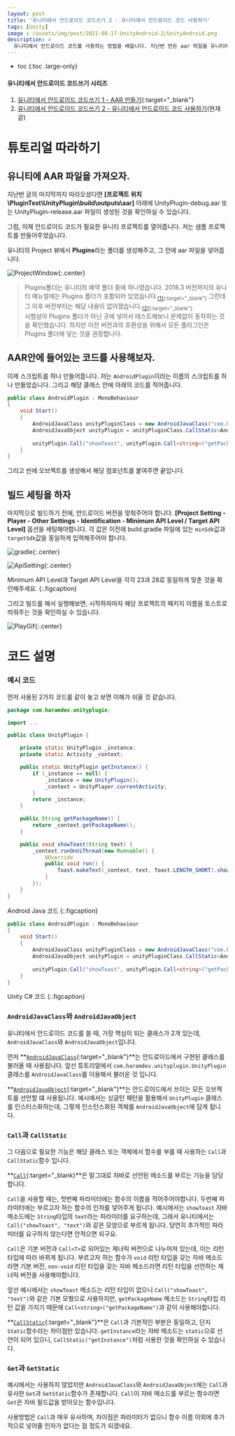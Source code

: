 ```yaml
---
layout: post
title: '유니티에서 안드로이드 코드쓰기 2 - 유니티에서 안드로이드 코드 사용하기'
tags: [Unity]
image : /assets/img/post/2021-08-17-UnityAndroid-2/UnityAndroid.png
description: >
  유니티에서 안드로이드 코드를 사용하는 방법을 배웁니다. 지난번 만든 aar 파일을 유니티에서 불러와서 사용하는 방법에 대해 설명합니다.
---
```


* toc
{:toc .large-only}
#### 유니티에서 안드로이드 코드쓰기 시리즈

1. [유니티에서 안드로이드 코드쓰기 1 - AAR 만들기](https://leehs27.github.io/programming/2021-08-09-UnityAndroid-1/){:target="_blank"}
2. [유니티에서 안드로이드 코드쓰기 2 - 유니티에서 안드로이드 코드 사용하기](#)(현재글)



# 튜토리얼 따라하기

## 유니티에 AAR 파일을 가져오자.

지난번 글의 마지막까지 따라오셨다면  **[프로젝트 위치\PluginTest\UnityPlugin\build\outputs\aar]** 아래에 UnityPlugin-debug.aar 또는 UnityPlugin-release.aar 파일이 생성된 것을 확인하실 수 있습니다.

그럼, 이제 안드로이드 코드가 필요한 유니티 프로젝트를 열어줍니다. 저는 샘플 프로젝트를 만들어주었습니다. 

유니티의 Project 뷰에서 **Plugins**라는 폴더를 생성해주고, 그 안에 aar 파일을 넣어줍니다.

![ProjectWindow](../../assets/img/post/2021-08-17-UnityAndroid-2/ProjectWindow.png){:.center}

>  Plugins폴더는 유니티의 예약 폴더 중에 하나였습니다. 2018.3 버전까지의 유니티 매뉴얼에는 Plugins 폴더가 포함되어 있었습니다.<sub>[[1]](https://docs.unity3d.com/2018.3/Documentation/Manual/SpecialFolders.html){:target="_blank"}</sub> 그런데 그 이후 버전부터는 해당 내용이 없어졌습니다.<sub>[[2]](https://docs.unity3d.com/Manual/SpecialFolders.html){:target="_blank"}</sub>  
>  시험삼아 Plugins 폴더가 아닌 곳에 넣어서 테스트해보니 문제없이 동작하는 것을 확인했습니다. 하지만 이전 버전과의 호환성을 위해서 모든 플러그인은 Plugins 폴더에 넣는 것을 권장합니다.

## AAR안에 들어있는 코드를 사용해보자.

이제 스크립트를 하나 만들어줍니다. 저는 `AndroidPlugin`이라는 이름의 스크립트를 하나 만들었습니다. 그리고 해당 클래스 안에 아래의 코드를 적어줍니다.

```c#
public class AndroidPlugin : MonoBehaviour
{
    void Start()
    {
        AndroidJavaClass unityPluginClass = new AndroidJavaClass("com.haramdev.unityplugin.UnityPlugin");
        AndroidJavaObject unityPlugin = unityPluginClass.CallStatic<AndroidJavaObject>("getInstance");
        
        unityPlugin.Call("showToast", unityPlugin.Call<string>("getPackageName"));
    }
}
```

그리고 씬에 오브젝트를 생성해서 해당 컴포넌트를 붙여주면 끝입니다.

## 빌드 세팅을 하자

마지막으로 빌드하기 전에, 안드로이드 버전을 맞춰주어야 합니다. 
**[Project Setting - Player - Other Settings - Identification - Minimum API Level / Target API Level]** 옵션을 세팅해야합니다. 각 값은 이전에 build.gradle 파일에 있는 `minSdk`값과 `targetSdk`값을 동일하게 입력해주어야 합니다.

![gradle](../../assets/img/post/2021-08-17-UnityAndroid-2/gradle.png){:.center}

![ApiSetting](../../assets/img/post/2021-08-17-UnityAndroid-2/ApiSetting.png){:.center}

 Minimum API Level과 Target API Level을 각각 23과 28로 동일하게 맞춘 것을 확인해주세요.
{:.figcaption}



그리고 빌드를 해서 실행해보면, 시작하자마자 해당 프로젝트의 패키지 이름을 토스트로 띄워주는 것을 확인하실 수 있습니다. 

![PlayGif](../../assets/img/post/2021-08-17-UnityAndroid-2/Play.gif){:.center}

# 코드 설명

### 예시 코드

먼저 사용된 2가지 코드를 같이 놓고 보면 이해가 쉬울 것 같습니다.

```java
package com.haramdev.unityplugin;

import ...

public class UnityPlugin {

    private static UnityPlugin _instance;
    private static Activity _context;

    public static UnityPlugin getInstance() {
        if (_instance == null) {
            _instance = new UnityPlugin();
            _context = UnityPlayer.currentActivity;
        }
        return _instance;
    }

    public String getPackageName() {
        return _context.getPackageName();
    }

    public void showToast(String text) {
        _context.runOnUiThread(new Runnable() {
            @Override
            public void run() {
                Toast.makeText(_context, text, Toast.LENGTH_SHORT).show();
            }
        });
    }
}
```

Android Java 코드
{:.figcaption}



```c#
public class AndroidPlugin : MonoBehaviour
{
    void Start()
    {
        AndroidJavaClass unityPluginClass = new AndroidJavaClass("com.haramdev.unityplugin.UnityPlugin");
        AndroidJavaObject unityPlugin = unityPluginClass.CallStatic<AndroidJavaObject>("getInstance");
        
        unityPlugin.Call("showToast", unityPlugin.Call<string>("getPackageName"));
    }
}
```
Unity C# 코드
{:.figcaption}


### `AndroidJavaClass`와 `AndroidJavaObject`

유니티에서 안드로이드 코드를 쓸 때, 가장 핵심이 되는 클래스가 2개 있는데, `AndroidJavaClass`와 `AndroidJavaObject`입니다.

먼저 **[`AndroidJavaClass`](https://docs.unity3d.com/ScriptReference/AndroidJavaClass.html){:target="_blank"}**는 안드로이드에서 구현된 클래스를 불러올 때 사용됩니다. 앞선 튜토리얼에서 `com.haramdev.unityplugin.UnityPlugin`클래스를 `AndroidJavaClass`를 이용해서 불러온 것 입니다.  

**[`AndroidJavaObject`](https://docs.unity3d.com/ScriptReference/AndroidJavaObject.html){:target="_blank"}**는 안드로이드에서 쓰이는 모든 오브젝트를 선언할 떄 사용됩니다. 예시에서는 싱글턴 패턴을 활용해서 `UnityPlugin` 클래스를 인스터스화하는데, 그렇게 인스턴스화된 객체를 `AndroidJavaObject`에 담게 됩니다.  

### `Call`과 `CallStatic`

그 다음으로 필요한 기능은 해당 클래스 또는 객체에서 함수를 부를 때 사용하는 `Call`과 `CallStatic`함수 입니다. 

**[`Call`](https://docs.unity3d.com/ScriptReference/AndroidJavaObject.Call.html){:target="_blank}**은 말그대로 자바로 선언된 메소드를 부르는 기능을 담당합니다.

`Call`을 사용할 때는, 첫번째 파라미터에는 함수의 이름을 적어주어야합니다. 두번째 파라미터에는 부르고자 하는 함수의 인자를 넣어주게 됩니다. 예시에서는 `showToast` 자바 메소드에는 `String`타입의 `text`라는 파라미터를 요구하는데, 그래서 유니티에서는 `Call("showToast", "text")`와 같은 모양으로 부르게 됩니다. 당연히 추가적인 파라미터를 요구하지 않는다면 안적으면 되구요.

`Call`은 기본 버전과 `Call<T>`로 되어있는 제너릭 버전으로 나누어져 있는데, 이는 리턴 타입에 따라 바뀌게 됩니다. 부르고자 하는 함수가 `void` 리턴 타입을 갖는 자바 메소드라면 기본 버전, `non-void` 리턴 타입을 갖는 자바 메소드라면 리턴 타입을 선언하는 제너릭 버전을 사용해야합니다. 

앞선 예시에서는 `showToast` 메소드는 리턴 타입이 없으니 `Call("showToast", "text")`와 같은 기본 모형으로 사용하지만, `getPackageName` 메소드는 `String`타입 리턴 값을 가지기 때문에 `Call<string>("getPackageName")`과 같이 사용해야합니다.

**[`CallStatic`](https://docs.unity3d.com/ScriptReference/AndroidJavaObject.CallStatic.html){:target="_blank"}**은 `Call`과 기본적인 부분은 동일하고, 단지 `Static`함수라는 차이점만 있습니다. `getInstance`라는 자바 메소드는 `static`으로 선언이 되어 있으니, `CallStatic("getInstance")`처럼 사용한 것을 확인하실 수 있습니다.

### `Get`과 `GetStatic`

예시에서는 사용하지 않았지만 `AndroidJavaClass`와 `AndroidJavaObject`에는 `Call`과 유사한 `Get`과 `GetStatic`함수가 존재합니다. `Call`이 자바 메소드를 부르는 함수라면 `Get`은 자바 필드값을 받아오는 함수입니다. 

사용방법은 `Call`과 매우 유사하며, 차이점은 파라미터가 없으니 함수 이름 이외에 추가적으로 넣어줄 인자가 없다는 점 정도가 되겠네요.

